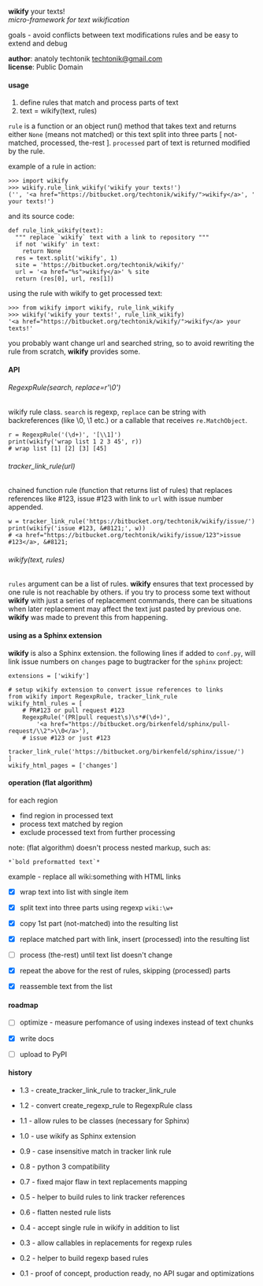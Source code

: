 **wikify** your texts!  
*micro-framework for text wikification*

goals - avoid conflicts between text modifications rules
        and be easy to extend and debug

**author**: anatoly techtonik <techtonik@gmail.com>   
**license**: Public Domain


#### usage
1. define rules that match and process parts of text
2. text = wikify(text, rules)

`rule` is a function or an object run() method that takes text and
returns either `None` (means not matched) or this text split into
three parts [ not-matched, processed, the-rest ]. `processed` part
of text is returned modified by the rule.

example of a rule in action:

    >>> import wikify
    >>> wikify.rule_link_wikify('wikify your texts!')
    ('', '<a href="https://bitbucket.org/techtonik/wikify/">wikify</a>', ' your texts!')

and its source code:

    def rule_link_wikify(text):
      """ replace `wikify` text with a link to repository """
      if not 'wikify' in text:
        return None
      res = text.split('wikify', 1)
      site = 'https://bitbucket.org/techtonik/wikify/'
      url = '<a href="%s">wikify</a>' % site
      return (res[0], url, res[1])

using the rule with wikify to get processed text:

    >>> from wikify import wikify, rule_link_wikify
    >>> wikify('wikify your texts!', rule_link_wikify)
    '<a href="https://bitbucket.org/techtonik/wikify/">wikify</a> your texts!'

you probably want change url and searched string, so to avoid
rewriting the rule from scratch, **wikify** provides some.


#### API

###### RegexpRule(search, replace=r'\0')
wikify rule class. `search` is regexp, `replace` can be string
with backreferences (like \0, \1 etc.) or a callable that receives
`re.MatchObject`.

    r = RegexpRule('(\d+)', '[\\1]')
    print(wikify('wrap list 1 2 3 45', r))
    # wrap list [1] [2] [3] [45]

###### tracker_link_rule(url)
chained function rule (function that returns list of rules) that
replaces references like #123, issue #123 with link to `url` with
issue number appended.

    w = tracker_link_rule('https://bitbucket.org/techtonik/wikify/issue/')
    print(wikify('issue #123, &#8121;', w))
    # <a href="https://bitbucket.org/techtonik/wikify/issue/123">issue #123</a>, &#8121;

###### wikify(text, rules)
`rules` argument can be a list of rules. **wikify** ensures that text
processed by one rule is not reachable by others. if you try to process
some text without **wikify** with just a series of replacement commands,
there can be situations when later replacement may affect the text just
pasted by previous one. **wikify** was made to prevent this from
happening.


#### using as a Sphinx extension
**wikify** is also a Sphinx extension. the following lines if added
to `conf.py`, will link issue numbers on `changes` page to bugtracker for
the `sphinx` project:

    extensions = ['wikify']

    # setup wikify extension to convert issue references to links
    from wikify import RegexpRule, tracker_link_rule
    wikify_html_rules = [
        # PR#123 or pull request #123
        RegexpRule('(PR|pull request\s)\s*#(\d+)',
            '<a href="https://bitbucket.org/birkenfeld/sphinx/pull-request/\\2">\\0</a>'),
        # issue #123 or just #123
        tracker_link_rule('https://bitbucket.org/birkenfeld/sphinx/issue/')
    ]
    wikify_html_pages = ['changes']


#### operation (flat algorithm)
for each region
  - find region in processed text
  - process text matched by region
  - exclude processed text from further processing

note: (flat algorithm) doesn't process nested markup,
such as:

    *`bold preformatted text`*

example - replace all wiki:something with HTML links
  - [x] wrap text into list with single item
  - [x] split text into three parts using regexp `wiki:\w+`
  - [x] copy 1st part (not-matched) into the resulting list
  - [x] replace matched part with link, insert (processed)
    into the resulting list
  - [ ] process (the-rest) until text list doesn't change
  - [x] repeat the above for the rest of rules, skipping
    (processed) parts
  - [x] reassemble text from the list


#### roadmap
- [ ] optimize - measure perfomance of using indexes
    instead of text chunks
- [x] write docs
- [ ] upload to PyPI


#### history
- 1.3  - create_tracker_link_rule to tracker_link_rule
- 1.2  - convert create_regexp_rule to RegexpRule class
- 1.1  - allow rules to be classes (necessary for Sphinx)
- 1.0  - use wikify as Sphinx extension

- 0.9  - case insensitive match in tracker link rule
- 0.8  - python 3 compatibility
- 0.7  - fixed major flaw in text replacements mapping
- 0.5  - helper to build rules to link tracker references
- 0.6  - flatten nested rule lists
- 0.4  - accept single rule in wikify in addition to list
- 0.3  - allow callables in replacements for regexp rules
- 0.2  - helper to build regexp based rules
- 0.1  - proof of concept, production ready, no API sugar and optimizations
